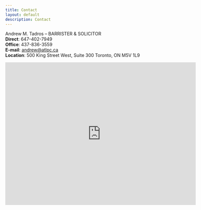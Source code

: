 ```yaml
---
title: Contact
layout: default
description: Contact
---
```


Andrew M. Tadros – BARRISTER & SOLICITOR  
**Direct**: 647-402-7949  
**Office**: 437-836-3559  
**E-mail**: andrew@atlpc.ca  
**Location**: 500 King Street West, Suite 300
Toronto, ON M5V 1L9

<iframe src="https://www.google.com/maps/embed?pb=!1m18!1m12!1m3!1d2887.1382891343615!2d-79.39676089999999!3d43.6452911!2m3!1f0!2f0!3f0!3m2!1i1024!2i768!4f13.1!3m3!1m2!1s0x882b34d951bae311%3A0x3b12a7a0207dafe!2s500%20King%20St%20W%20%23300%2C%20Toronto%2C%20ON%20M5V%201L9%2C%20Canada!5e0!3m2!1sen!2suk!4v1675104784225!5m2!1sen!2suk" width="600" height="450" style="border:0;" allowfullscreen="" loading="lazy" referrerpolicy="no-referrer-when-downgrade"></iframe>